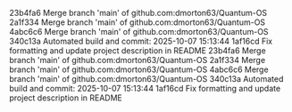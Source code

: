 23b4fa6 Merge branch 'main' of github.com:dmorton63/Quantum-OS
2a1f334 Merge branch 'main' of github.com:dmorton63/Quantum-OS
4abc6c6 Merge branch 'main' of github.com:dmorton63/Quantum-OS
340c13a Automated build and commit: 2025-10-07 15:13:44
1af16cd Fix formatting and update project description in README
23b4fa6 Merge branch 'main' of github.com:dmorton63/Quantum-OS
2a1f334 Merge branch 'main' of github.com:dmorton63/Quantum-OS
4abc6c6 Merge branch 'main' of github.com:dmorton63/Quantum-OS
340c13a Automated build and commit: 2025-10-07 15:13:44
1af16cd Fix formatting and update project description in README
